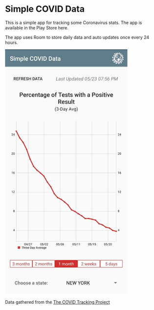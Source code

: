 # Simple COVID Data

This is a simple app for tracking some Coronavirus stats. The app is available in the Play Store here.

The app uses Room to store daily data and auto updates once every 24 hours.

<img src="sample_image.jpg" width="400"/>




Data gathered from the [The COVID Tracking Project](https://github.com/COVID19Tracking)